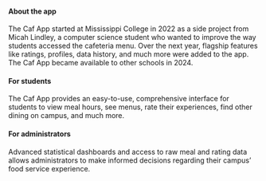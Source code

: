 #### About the app
The Caf App started at Mississippi College in 2022 as a side project from Micah Lindley, a computer science student who wanted to improve the way students accessed the cafeteria menu.  Over the next year, flagship features like ratings, profiles, data history, and much more were added to the app.  The Caf App became available to other schools in 2024.

#### For students
The Caf App provides an easy-to-use, comprehensive interface for students to view meal hours, see menus, rate their experiences, find other dining on campus, and much more.

#### For administrators
Advanced statistical dashboards and access to raw meal and rating data allows administrators to make informed decisions regarding their campus’ food service experience.
